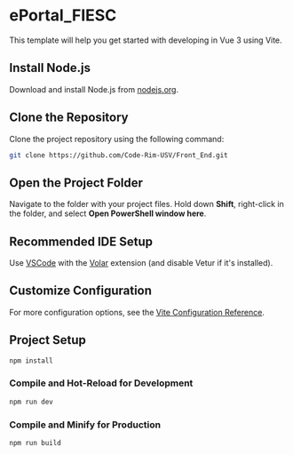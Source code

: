 # ePortal_FIESC

This template will help you get started with developing in Vue 3 using Vite.

## Install Node.js

Download and install Node.js from [nodejs.org](https://nodejs.org/). 

## Clone the Repository

Clone the project repository using the following command:

```sh
git clone https://github.com/Code-Rim-USV/Front_End.git
```
## Open the Project Folder

Navigate to the folder with your project files. Hold down **Shift**, right-click in the folder, and select **Open PowerShell window here**.

## Recommended IDE Setup

Use [VSCode](https://code.visualstudio.com/) with the [Volar](https://marketplace.visualstudio.com/items?itemName=Vue.volar) extension (and disable Vetur if it's installed).

## Customize Configuration

For more configuration options, see the [Vite Configuration Reference](https://vite.dev/config/).

## Project Setup

```sh
npm install
```

### Compile and Hot-Reload for Development

```sh
npm run dev
```

### Compile and Minify for Production

```sh
npm run build
```
